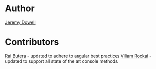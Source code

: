 # Author 
[Jeremy Dowell](https://github.com/codevinsky)

# Contributors
[Rai Butera](https://github.com/raibutera) - updated to adhere to angular best practices
[Viliam Rockai](https://github.com/vrockai) - updated to support all state of the art console methods.
